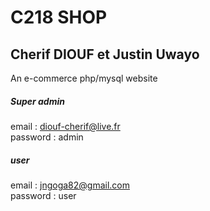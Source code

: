 # C218 SHOP
## Cherif DIOUF et Justin Uwayo
An e-commerce php/mysql website

<h5> Super admin </h5> 

email : diouf-cherif@live.fr<br>
password : admin

<h5>  user </h5> 

email : jngoga82@gmail.com<br>
password : user
